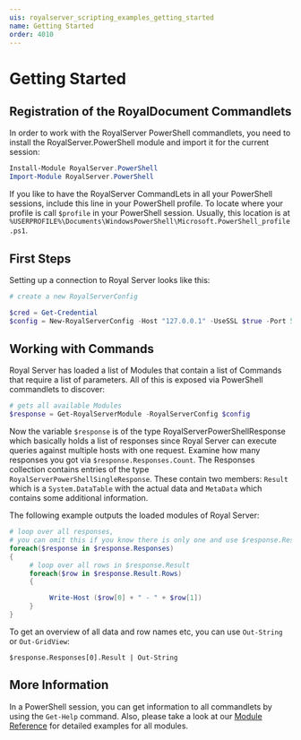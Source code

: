 ```yaml
---
uis: royalserver_scripting_examples_getting_started
name: Getting Started
order: 4010
---
```


# Getting Started

## Registration of the RoyalDocument Commandlets

In order to work with the RoyalServer PowerShell commandlets, you need to install the RoyalServer.PowerShell module and import it for the current session:

```powershell
Install-Module RoyalServer.PowerShell
Import-Module RoyalServer.PowerShell
```

If you like to have the RoyalServer CommandLets in all your PowerShell sessions, include this line in your PowerShell profile. To locate where your profile is call `$profile` in your PowerShell session. Usually, this location is at `%USERPROFILE%\Documents\WindowsPowerShell\Microsoft.PowerShell_profile.ps1`.

## First Steps

Setting up a connection to Royal Server looks like this:

```powershell
# create a new RoyalServerConfig

$cred = Get-Credential
$config = New-RoyalServerConfig -Host "127.0.0.1" -UseSSL $true -Port 54899 -Credential $cred
```

## Working with Commands

Royal Server has loaded a list of Modules that contain a list of Commands that require a list of parameters. All of this is exposed via PowerShell commandlets to discover:

```powershell
# gets all available Modules
$response = Get-RoyalServerModule -RoyalServerConfig $config
```

Now the variable `$response` is of the type RoyalServerPowerShellResponse which basically holds a list of responses since Royal Server can execute queries against multiple hosts with one request. Examine how many responses you got via `$response.Responses.Count`. The Responses collection contains entries of the type `RoyalServerPowerShellSingleResponse`. These contain two members: `Result` which is a `System.DataTable` with the actual data and `MetaData` which contains some additional information.

The following example outputs the loaded modules of Royal Server:

```powershell
# loop over all responses,
# you can omit this if you know there is only one and use $response.Responses[0]
foreach($response in $response.Responses)
{
     # loop over all rows in $response.Result
     foreach($row in $response.Result.Rows)
     {

          Write-Host ($row[0] + " - " + $row[1])
     }
}
```

To get an overview of all data and row names etc, you can use `Out-String` or `Out-GridView`:

```
$response.Responses[0].Result | Out-String
```

## More Information

In a PowerShell session, you can get information to all commandlets by using the `Get-Help` command. Also, please take a look at our [Module Reference](xref:royalserver_scripting_module-reference) for detailed examples for all modules.
